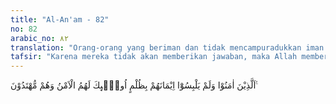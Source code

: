 ```yaml
---
title: "Al-An'am - 82"
no: 82
arabic_no: ٨٢
translation: "Orang-orang yang beriman dan tidak mencampuradukkan iman mereka dengan syirik, mereka itulah orang-orang yang mendapat rasa aman dan mereka mendapat petunjuk."
tafsir: "Karena mereka tidak akan memberikan jawaban, maka Allah memberikan penjelasan siapakah yang berhak mendapatkan perlindungan orang-orang musyrik atau orang-orang yang beriman? Jawabnya tentu orang-orang yang beriman dengan sebenar-benarnya iman dan tidak mencampur adukkan iman mereka dengan kezaliman, baik dalam akidah maupun dalam ibadah seperti dilakukan oleh orang-orang musyrik yang menyangka biar pun mereka menyembah berhala ataupun bintang-bintang, mereka tetap beriman juga kepada Allah Azza wa Jalla, karena mereka menyembah berhala-berhala itu adalah sebagai alat untuk mendekatkan diri kepada Allah dan sebagai perantaraan untuk menyampaikan doa kepada-Nya, sebagaimana diterangkan dalam firman Allah:\n\n\"Kami tidak menyembah mereka melainkan (berharap) agar mereka mendekatkan kami kepada Allah dengan sedekat-dekatnya.\" (az-Zumar/39: 3)\n\nKezaliman yang dimaksudkan dalam ayat ini adalah syirik sesuai dengan hadis yang diriwayatkan oleh al-Bukhari, Muslim dan ahli-ahli hadis yang lain dari Abdullah bin Mas'ud, ia berkata, \"Setelah turun ayat ini (al-Baqarah/2: 83), para sahabat berkeluh kesah, seraya berkata, siapa yang tidak menganiaya dirinya?\" Rasulullah menjawab, \"tidak seperti yang kamu pikirkan,\" sebagaimana firman Allah: \n\n\"Sesungguhnya mempersekutukan (Allah) adalah benar-benar kezaliman yang besar.\" (Luqman/31: 13)\n\nOrang-orang yang berhak mendapat perlindungan dalam ayat ini ialah orang-orang yang beragama tauhid yang murni tidak dicampuri dengan syirik sedikit pun. Mereka itu akan mendapatkan perlindungan dari bencana, bukan saja dari bencana yang akan ditimbulkan oleh patung-patung dan bintang-bintang seperti dugaan orang-orang musyrik, bahkan lebih dari itu mereka akan mendapat perlindungan dari azab Allah dan memperoleh jaminan untuk mendapat pahala dari Allah. Merekalah orang-orang yang mendapat petunjuk dari Allah ke jalan yang lurus."
---
```

اَلَّذِيْنَ اٰمَنُوْا وَلَمْ يَلْبِسُوْٓا اِيْمَانَهُمْ بِظُلْمٍ اُولٰۤىِٕكَ لَهُمُ الْاَمْنُ وَهُمْ مُّهْتَدُوْنَ ࣖ